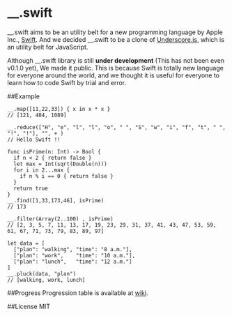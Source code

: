 __.swift
========
__.swift aims to be an utility belt for a new programming language by Apple Inc., [Swift](https://developer.apple.com/swift/). And we decided  __.swift to be a clone of [Underscore.js](http://underscorejs.org/), which is an utility belt for JavaScript.

Although __.swift library is still **under development** (This has not been even v0.1.0 yet), We made it public. This is because Swift is totally new language for everyone around the world, and we thought it is useful for everyone to learn how to code Swift by trial and error.

##Example

    __.map([11,22,33]) { x in x * x }
    // [121, 484, 1089]

    __.reduce(["H", "e", "l", "l", "o", " ", "S", "w", "i", "f", "t", " ", "!", "!"], "", + )
    // Hello Swift !!

    func isPrime(n: Int) -> Bool {
      if n < 2 { return false }
      let max = Int(sqrt(Double(n)))
      for i in 2...max {
        if n % i == 0 { return false }
      }
      return true
    }
    __.find([1,33,173,46], isPrime)
    // 173

    __.filter(Array(2..100) , isPrime)
    // [2, 3, 5, 7, 11, 13, 17, 19, 23, 29, 31, 37, 41, 43, 47, 53, 59, 61, 67, 71, 73, 79, 83, 89, 97]

    let data = [
      ["plan": "walking", "time": "8 a.m."],
      ["plan": "work",    "time": "10 a.m."],
      ["plan": "lunch",   "time": "12 a.m."]
    ]
    __.pluck(data, "plan")
    // [walking, work, lunch]

##Progress
Progression table is available at [wiki](https://github.com/lotz84/__.swift/wiki).

##License
MIT
